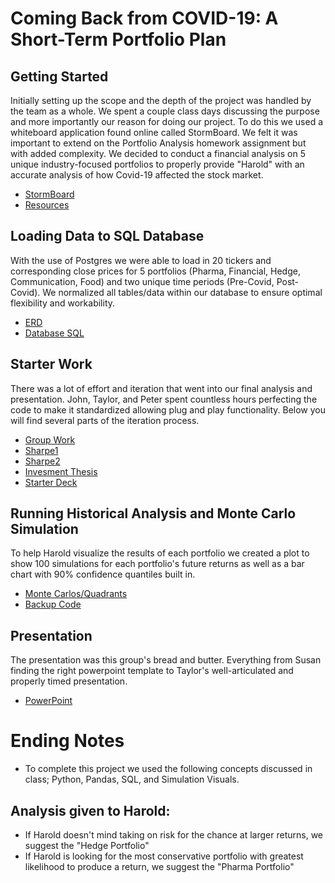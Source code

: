 # Coming Back from COVID-19:  A Short-Term Portfolio Plan
## Getting Started
Initially setting up the scope and the depth of the project was handled by the team as a whole. We spent a couple class days discussing the purpose and more importantly our reason for doing our project. To do this we used a whiteboard application found online called StormBoard. We felt it was important to extend on the Portfolio Analysis homework assignment but with added complexity. We decided to conduct a financial analysis on 5 unique industry-focused portfolios to properly provide "Harold" with an accurate analysis of how Covid-19 affected the stock market. 
* [StormBoard](https://github.com/VandyFinTech2020/Project01/blob/master/Whiteboard.png)
* [Resources](https://github.com/VandyFinTech2020/Project01/tree/master/Resources/Data)

## Loading Data to SQL Database
With the use of Postgres we were able to load in 20 tickers and corresponding close prices for 5 portfolios (Pharma, Financial, Hedge, Communication, Food) and two unique time periods (Pre-Covid, Post-Covid). We normalized all tables/data within our database to ensure optimal flexibility and workability. 
* [ERD](https://github.com/VandyFinTech2020/Project01/blob/master/ERD.png)
* [Database SQL](https://github.com/VandyFinTech2020/Project01/blob/master/ProjectDB.sql)

## Starter Work
There was a lot of effort and iteration that went into our final analysis and presentation. John, Taylor, and Peter spent countless hours perfecting the code to make it standardized allowing plug and play functionality. Below you will find several parts of the iteration process.
* [Group Work](https://github.com/VandyFinTech2020/Project01/blob/master/Project01-Portfolio%20Analysis.ipynb)
* [Sharpe1](https://github.com/VandyFinTech2020/Project01/blob/master/Sharpe%20ratio%20comparison%20worksheet.xlsx)
* [Sharpe2](https://github.com/VandyFinTech2020/Project01/blob/master/Sharpe%20ratios%20-%20Full%20Commentary.docx)
* [Invesment Thesis](https://github.com/VandyFinTech2020/Project01/blob/master/Investment%20Theses.docx)
* [Starter Deck](https://github.com/VandyFinTech2020/Project01/blob/master/Initial%20Presentation%20Outline%20Draft.docx)

## Running Historical Analysis and Monte Carlo Simulation
To help Harold visualize the results of each portfolio we created a plot to show 100 simulations for each portfolio's future returns as well as a bar chart with 90% confidence quantiles built in.
* [Monte Carlos/Quadrants](https://github.com/VandyFinTech2020/Project01/blob/master/Project01-Portfolio-Analysis.ipynb)
* [Backup Code](https://github.com/VandyFinTech2020/Project01/blob/master/AzureConnection.ipynb)

## Presentation
The presentation was this group's bread and butter. Everything from Susan finding the right powerpoint template to Taylor's well-articulated and properly timed presentation.
* [PowerPoint](https://github.com/VandyFinTech2020/Project01/blob/master/Coming%20Back%20from%20COVID-19.pptx)

# Ending Notes 
* To complete this project we used the following concepts discussed in class; Python, Pandas, SQL, and Simulation Visuals.

## Analysis given to Harold:
* If Harold doesn't mind taking on risk for the chance at larger returns, we suggest the "Hedge Portfolio"
* If Harold is looking for the most conservative portfolio with greatest likelihood to produce a return, we suggest the "Pharma Portfolio"
